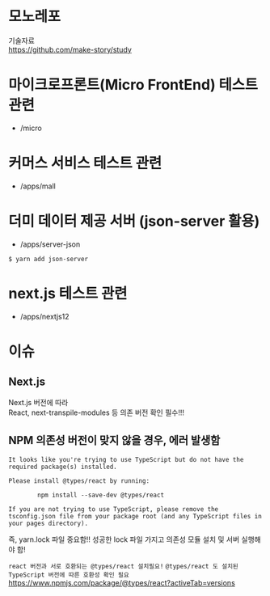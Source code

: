 # 모노레포

기술자료  
https://github.com/make-story/study

# 마이크로프론트(Micro FrontEnd) 테스트 관련

- /micro

# 커머스 서비스 테스트 관련

- /apps/mall

# 더미 데이터 제공 서버 (json-server 활용)

- /apps/server-json

```
$ yarn add json-server
```

# next.js 테스트 관련

- /apps/nextjs12

# 이슈

## Next.js

Next.js 버전에 따라  
React, next-transpile-modules 등 의존 버전 확인 필수!!!

## NPM 의존성 버전이 맞지 않을 경우, 에러 발생함

```
It looks like you're trying to use TypeScript but do not have the required package(s) installed.

Please install @types/react by running:

        npm install --save-dev @types/react

If you are not trying to use TypeScript, please remove the tsconfig.json file from your package root (and any TypeScript files in your pages directory).
```

즉, yarn.lock 파일 중요함!! 성공한 lock 파일 가지고 의존성 모듈 설치 및 서버 실행해야 함!

`react 버전과 서로 호환되는 @types/react 설치필요!`
`@types/react 도 설치된 TypeScript 버전에 따른 호환성 확인 필요`  
https://www.npmjs.com/package/@types/react?activeTab=versions
